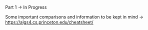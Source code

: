 Part 1 -> In Progress

Some important comparisons and information to be kept in mind ->
https://algs4.cs.princeton.edu/cheatsheet/
